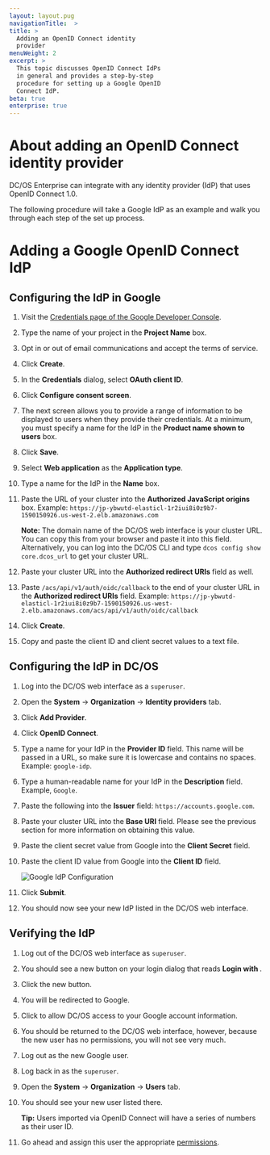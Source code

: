 ```yaml
---
layout: layout.pug
navigationTitle:  >
title: >
  Adding an OpenID Connect identity
  provider
menuWeight: 2
excerpt: >
  This topic discusses OpenID Connect IdPs
  in general and provides a step-by-step
  procedure for setting up a Google OpenID
  Connect IdP.
beta: true
enterprise: true
---
```




# About adding an OpenID Connect identity provider

DC/OS Enterprise can integrate with any identity provider (IdP) that uses OpenID Connect 1.0. 

The following procedure will take a Google IdP as an example and walk you through each step of the set up process.


# Adding a Google OpenID Connect IdP


## Configuring the IdP in Google

1. Visit the [Credentials page of the Google Developer Console](https://console.developers.google.com/apis/credentials?project=_).

2. Type the name of your project in the **Project Name** box.

3. Opt in or out of email communications and accept the terms of service.

4. Click **Create**.

5. In the **Credentials** dialog, select **OAuth client ID**.

6. Click **Configure consent screen**.

7. The next screen allows you to provide a range of information to be displayed to users when they provide their credentials. At a minimum, you must specify a name for the IdP in the **Product name shown to users** box.

8. Click **Save**.

9. Select **Web application** as the **Application type**.

10. Type a name for the IdP in the **Name** box.

11. Paste the URL of your cluster into the **Authorized JavaScript origins** box. Example: `https://jp-ybwutd-elasticl-1r2iui8i0z9b7-1590150926.us-west-2.elb.amazonaws.com`

    **Note:** The domain name of the DC/OS web interface is your cluster URL. You can copy this from your browser and paste it into this field. Alternatively, you can log into the DC/OS CLI and type `dcos config show core.dcos_url` to get your cluster URL. 

12. Paste your cluster URL into the **Authorized redirect URIs** field as well.

13. Paste `/acs/api/v1/auth/oidc/callback` to the end of your cluster URL in the **Authorized redirect URIs** field. Example: `https://jp-ybwutd-elasticl-1r2iui8i0z9b7-1590150926.us-west-2.elb.amazonaws.com/acs/api/v1/auth/oidc/callback`

13. Click **Create**.

14. Copy and paste the client ID and client secret values to a text file.

## Configuring the IdP in DC/OS

1. Log into the DC/OS web interface as a `superuser`.

2. Open the **System** -> **Organization** -> **Identity providers** tab.

3. Click **Add Provider**.

4. Click **OpenID Connect**.

5. Type a name for your IdP in the **Provider ID** field. This name will be passed in a URL, so make sure it is lowercase and contains no spaces. Example: `google-idp`.

6. Type a human-readable name for your IdP in the **Description** field. Example, `Google`.

7. Paste the following into the **Issuer** field: `https://accounts.google.com`.

8. Paste your cluster URL into the **Base URI** field. Please see the previous section for more information on obtaining this value.   

9. Paste the client secret value from Google into the **Client Secret** field.

10. Paste the client ID value from Google into the **Client ID** field.

    ![Google IdP Configuration](/1.8/administration/id-and-access-mgt/sso/img/oidc-google.png) 

11. Click **Submit**.

12. You should now see your new IdP listed in the DC/OS web interface.


## Verifying the IdP

1. Log out of the DC/OS web interface as `superuser`.

2. You should see a new button on your login dialog that reads **Login with <your-IdP- description>**.

3. Click the new button.

4. You will be redirected to Google.

5. Click to allow DC/OS access to your Google account information.

6. You should be returned to the DC/OS web interface, however, because the new user has no permissions, you will not see very much.

7. Log out as the new Google user.

8. Log back in as the `superuser`.

9. Open the **System** -> **Organization** -> **Users** tab.

10. You should see your new user listed there.

    **Tip:** Users imported via OpenID Connect will have a series of numbers as their user ID.

11. Go ahead and assign this user the appropriate [permissions](/1.8/administration/id-and-access-mgt/permissions/). 
 
